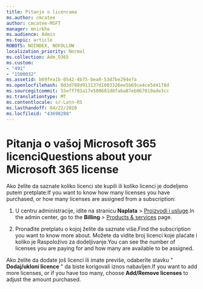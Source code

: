 ```yaml
---
title: Pitanje o licencama
ms.author: cmcatee
author: cmcatee-MSFT
manager: mnirkhe
ms.audience: Admin
ms.topic: article
ROBOTS: NOINDEX, NOFOLLOW
localization_priority: Normal
ms.collection: Adm_O365
ms.custom:
- "491"
- "1500032"
ms.assetid: b69fea1b-0542-4b75-bea0-53d7be294e7a
ms.openlocfilehash: 0d3d788d913137d1083326ee5b69ce4ce5d4178d
ms.sourcegitcommit: 55eff703a17e500681d8fa6a87eb067019ade3cc
ms.translationtype: MT
ms.contentlocale: sr-Latn-RS
ms.lasthandoff: 04/22/2020
ms.locfileid: "43698288"
---
```

# <a name="questions-about-your-microsoft-365-license"></a><span data-ttu-id="1c583-102">Pitanja o vašoj Microsoft 365 licenci</span><span class="sxs-lookup"><span data-stu-id="1c583-102">Questions about your Microsoft 365 license</span></span>

<span data-ttu-id="1c583-103">Ako želite da saznate koliko licenci ste kupili ili koliko licenci je dodeljeno putem pretplate:</span><span class="sxs-lookup"><span data-stu-id="1c583-103">If you want to know how many licenses you have purchased, or how many licenses are assigned from a subscription:</span></span>
  
1. <span data-ttu-id="1c583-104">U centru administracije, idite na stranicu **Naplata** \> [Proizvodi i usluge](https://go.microsoft.com/fwlink/p/?linkid=842054).</span><span class="sxs-lookup"><span data-stu-id="1c583-104">In the admin center, go to the **Billing** \> [Products & services](https://go.microsoft.com/fwlink/p/?linkid=842054) page.</span></span>

2. <span data-ttu-id="1c583-105">Pronađite pretplatu o kojoj želite da saznate više.</span><span class="sxs-lookup"><span data-stu-id="1c583-105">Find the subscription you want to know more about.</span></span> <span data-ttu-id="1c583-106">Možete da vidite broj licenci koje plaćate i koliko je Raspoloživo za dodeljivanje.</span><span class="sxs-lookup"><span data-stu-id="1c583-106">You can see the number of licenses you are paying for and how many are available to be assigned.</span></span>

<span data-ttu-id="1c583-107">Ako želite da dodate još licenci ili imate previše, odaberite stavku " **Dodaj/ukloni licence** " da biste korigovali iznos nabavljen.</span><span class="sxs-lookup"><span data-stu-id="1c583-107">If you want to add more licenses, or if you have too many, choose **Add/Remove licenses** to adjust the amount purchased.</span></span>